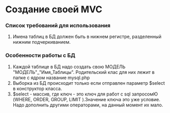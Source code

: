 <h1>Создание своей MVC</h1>
<p>
    <h3>Список требований для использования</h3>
    <ol>
        <li> Имена таблиц в БД должен быть в нижнем регистре,
             разделенный нижним подчеркиванием.
        </li>
    </ol>
    <h3>Особенности работы с БД</h3>
    <ol>
        <li>
            Каждой таблице в БД надо создать свою МОДЕЛЬ "МОДЕЛЬ"_"Имя_Таблицы".
            Родительский клас для них лежит в папке с ядром название mysql.php
        </li>
        <li>
            Выборка из БД происходит только если отправлен параметр $select в конструктор класса.
        </li>
        <li>
            $select - массив, где ключ - это ключ для работ с sql запросомЮ (WHERE, ORDER, GROUP, LIMIT ).Значение ключа это уже условие.
            Надо дополнить другими операторами, на данный момент их мало.
        </li>
    </ol>
</p>